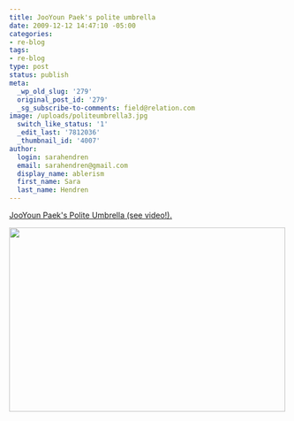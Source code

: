 ```yaml
---
title: JooYoun Paek's polite umbrella
date: 2009-12-12 14:47:10 -05:00
categories:
- re-blog
tags:
- re-blog
type: post
status: publish
meta:
  _wp_old_slug: '279'
  original_post_id: '279'
  _sg_subscribe-to-comments: field@relation.com
image: /uploads/politeumbrella3.jpg
  switch_like_status: '1'
  _edit_last: '7812036'
  _thumbnail_id: '4007'
author:
  login: sarahendren
  email: sarahendren@gmail.com
  display_name: ablerism
  first_name: Sara
  last_name: Hendren
---
```


<p><a href="http://jooyounpaek.com/politeumbrella.html">JooYoun Paek's Polite Umbrella (see video!).</a></p>
<p><a href="http://ablersite.files.wordpress.com/2009/12/politeumbrella3.jpg"><img class="alignnone size-full wp-image-4007" title="politeumbrella3" src="{{ site.baseurl }}/uploads/politeumbrella3.jpg" alt="" width="500" height="333" /></a></p>
<p>&nbsp;</p>
